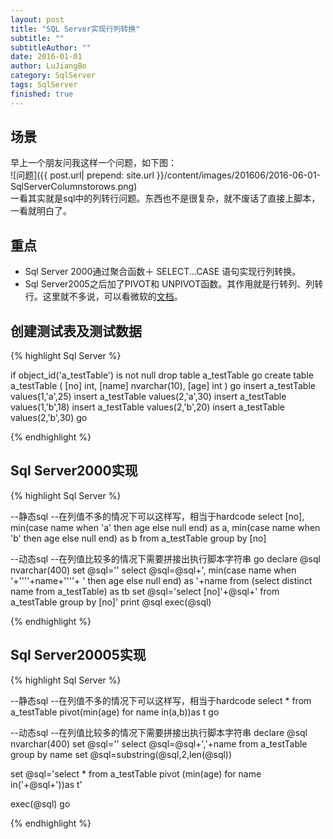 ```yaml
---
layout: post
title: "SQL Server实现行列转换"
subtitle: ""
subtitleAuthor: ""
date: 2016-01-01
author: LuJiangBo
category: SqlServer
tags: SqlServer
finished: true
---
```


## 场景
 早上一个朋友问我这样一个问题，如下图：  
![问题]({{ post.url| prepend: site.url  }}/content/images/201606/2016-06-01-SqlServerColumnstorows.png)  
一看其实就是sql中的列转行问题。东西也不是很复杂，就不废话了直接上脚本，一看就明白了。

## 重点  
* Sql Server 2000通过聚合函数＋ SELECT...CASE 语句实现行列转换。
* Sql Server2005之后加了PIVOT和 UNPIVOT函数。其作用就是行转列、列转行。这里就不多说，可以看微软的[文档](https://technet.microsoft.com/zh-cn/library/ms177410(v=sql.105).aspx)。
 
## 创建测试表及测试数据  
{% highlight Sql Server %}

if object_id('a_testTable') is not null
drop table a_testTable
go
create table a_testTable
(
[no] int,
[name] nvarchar(10),
[age] int
)
go
insert a_testTable values(1,'a',25)
insert a_testTable values(2,'a',30)
insert a_testTable values(1,'b',18)
insert a_testTable values(2,'b',20)
insert a_testTable values(2,'b',30)
go

{% endhighlight %}  

## Sql Server2000实现
{% highlight Sql Server %}

--静态sql
--在列值不多的情况下可以这样写，相当于hardcode
select [no],
    min(case name when 'a' then age else null end) as a,
    min(case name when 'b' then age else null end) as b
    from a_testTable
    group by [no]
 
--动态sql
--在列值比较多的情况下需要拼接出执行脚本字符串
go
declare @sql nvarchar(400)
set @sql=''
select @sql=@sql+', min(case name when '+''''+name+''''+ ' then age else null end) as '+name
from (select distinct name from a_testTable) as tb
set @sql='select [no]'+@sql+' from a_testTable group by [no]'
print @sql
exec(@sql)

{% endhighlight %}
## Sql Server20005实现  
{% highlight Sql Server %}

--静态sql
--在列值不多的情况下可以这样写，相当于hardcode
select * from a_testTable pivot(min(age) for name in(a,b))as t
go

--动态sql
--在列值比较多的情况下需要拼接出执行脚本字符串
declare @sql nvarchar(400)
set @sql=''
select @sql=@sql+','+name from a_testTable group by name
set @sql=substring(@sql,2,len(@sql))
 
set @sql='select * from a_testTable pivot (min(age) for name in('+@sql+'))as t'
 
exec(@sql)
go

{% endhighlight %}







